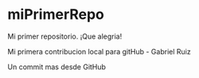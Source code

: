 # miPrimerRepo
Mi primer repositorio. ¡Que alegria!

Mi primera contribucion local para gitHub - Gabriel Ruiz

Un commit mas desde GitHub
